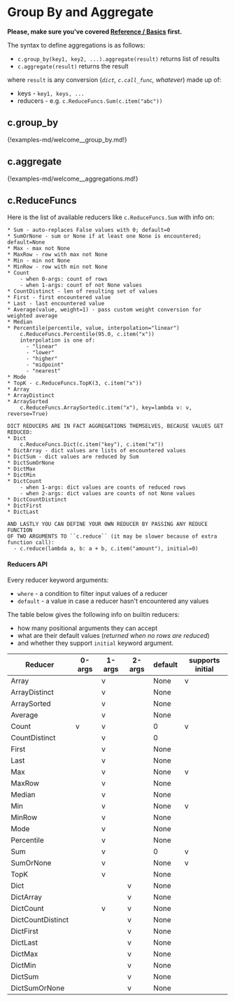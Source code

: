 # Group By and Aggregate

**Please, make sure you've covered [Reference / Basics](./basics.md) first.**

The syntax to define aggregations is as follows:

 * `c.group_by(key1, key2, ...).aggregate(result)` returns list of results
 * `c.aggregate(result)` returns the result

where `result` is any conversion (_`dict`, `c.call_func`, whatever_) made up
of:

 * keys - `key1, keys, ...`
 * reducers - e.g. `c.ReduceFuncs.Sum(c.item("abc"))`


## c.group_by

{!examples-md/welcome__group_by.md!}

## c.aggregate

{!examples-md/welcome__aggregations.md!}


## c.ReduceFuncs

Here is the list of available reducers like `c.ReduceFuncs.Sum` with info on:

    * Sum - auto-replaces False values with 0; default=0
    * SumOrNone - sum or None if at least one None is encountered; default=None
    * Max - max not None
    * MaxRow - row with max not None
    * Min - min not None
    * MinRow - row with min not None
    * Count
	    - when 0-args: count of rows
		- when 1-args: count of not None values
    * CountDistinct - len of resulting set of values
    * First - first encountered value
    * Last - last encountered value
    * Average(value, weight=1) - pass custom weight conversion for weighted average
    * Median
    * Percentile(percentile, value, interpolation="linear")
	    c.ReduceFuncs.Percentile(95.0, c.item("x"))
		interpolation is one of:
		  - "linear"
		  - "lower"
		  - "higher"
		  - "midpoint"
		  - "nearest"
    * Mode
    * TopK - c.ReduceFuncs.TopK(3, c.item("x"))
    * Array
    * ArrayDistinct
    * ArraySorted
	    c.ReduceFuncs.ArraySorted(c.item("x"), key=lambda v: v, reverse=True)

	DICT REDUCERS ARE IN FACT AGGREGATIONS THEMSELVES, BECAUSE VALUES GET REDUCED:
    * Dict
	    c.ReduceFuncs.Dict(c.item("key"), c.item("x"))
    * DictArray - dict values are lists of encountered values
    * DictSum - dict values are reduced by Sum
    * DictSumOrNone
    * DictMax
    * DictMin
    * DictCount
	    - when 1-args: dict values are counts of reduced rows
	    - when 2-args: dict values are counts of not None values
    * DictCountDistinct
    * DictFirst
    * DictLast

	AND LASTLY YOU CAN DEFINE YOUR OWN REDUCER BY PASSING ANY REDUCE FUNCTION
	OF TWO ARGUMENTS TO ``c.reduce`` (it may be slower because of extra
	function call):
	  - c.reduce(lambda a, b: a + b, c.item("amount"), initial=0)



#### Reducers API

Every reducer keyword arguments:

 * `where` - a condition to filter input values of a reducer
 * `default` - a value in case a reducer hasn't encountered any values

The table below gives the following info on builtin reducers:

 * how many positional arguments they can accept
 * what are their default values (_returned when no rows are reduced_)
 * and whether they support `initial` keyword argument.

| Reducer           | 0-args  | 1-args | 2-args  | default | supports initial |
| ----------------- | ------- | ------ | ------- | ------- | ---------------- |
| Array             |         | v      |         | None    | v                |
| ArrayDistinct     |         | v      |         | None    |                  |
| ArraySorted       |         | v      |         | None    |                  |
| Average           |         | v      |         | None    |                  |
| Count             | v       | v      |         | 0       | v                |
| CountDistinct     |         | v      |         | 0       |                  |
| First             |         | v      |         | None    |                  |
| Last              |         | v      |         | None    |                  |
| Max               |         | v      |         | None    | v                |
| MaxRow            |         | v      |         | None    |                  |
| Median            |         | v      |         | None    |                  |
| Min               |         | v      |         | None    | v                |
| MinRow            |         | v      |         | None    |                  |
| Mode              |         | v      |         | None    |                  |
| Percentile        |         | v      |         | None    |                  |
| Sum               |         | v      |         | 0       | v                |
| SumOrNone         |         | v      |         | None    | v                |
| TopK              |         | v      |         | None    |                  |
| Dict              |         |        | v       | None    |                  |
| DictArray         |         |        | v       | None    |                  |
| DictCount         |         | v      | v       | None    |                  |
| DictCountDistinct |         |        | v       | None    |                  |
| DictFirst         |         |        | v       | None    |                  |
| DictLast          |         |        | v       | None    |                  |
| DictMax           |         |        | v       | None    |                  |
| DictMin           |         |        | v       | None    |                  |
| DictSum           |         |        | v       | None    |                  |
| DictSumOrNone     |         |        | v       | None    |                  |



